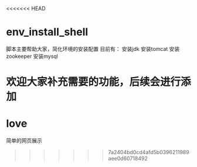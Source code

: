 <<<<<<< HEAD
# env_install_shell
脚本主要帮助大家，简化环境的安装配置
目前有：
   安装jdk
   安装tomcat
   安装zookeeper
   安装mysql
   
欢迎大家补充需要的功能，后续会进行添加
=======
# love
简单的网页展示
>>>>>>> 7a2404bd0cd4afd5b0396211989aee0d60718492
